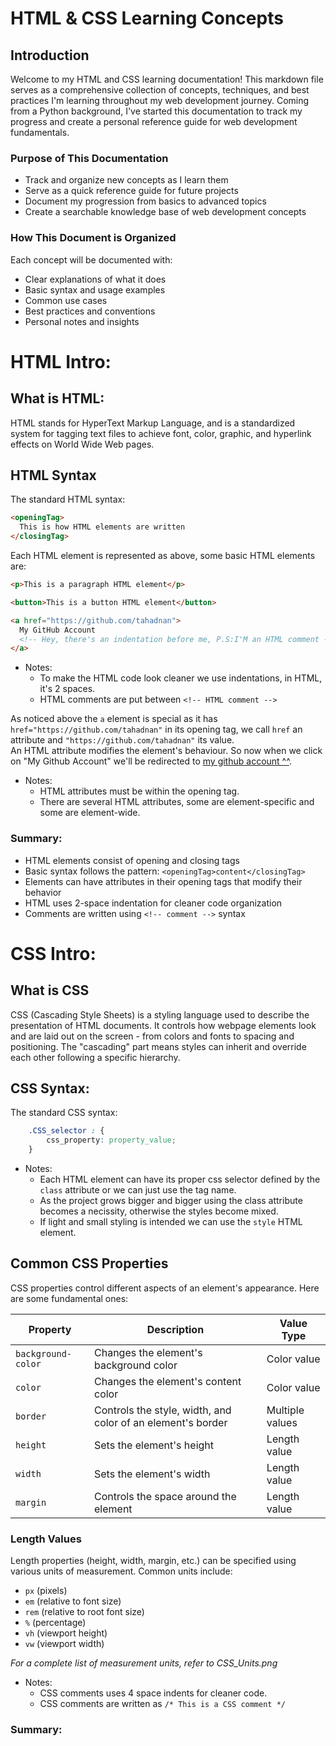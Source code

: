 # HTML & CSS Learning Concepts

## Introduction
Welcome to my HTML and CSS learning documentation! This markdown file serves as a comprehensive collection of concepts, techniques, and best practices I'm learning throughout my web development journey. Coming from a Python background, I've started this documentation to track my progress and create a personal reference guide for web development fundamentals.

### Purpose of This Documentation
- Track and organize new concepts as I learn them
- Serve as a quick reference guide for future projects
- Document my progression from basics to advanced topics
- Create a searchable knowledge base of web development concepts

### How This Document is Organized
Each concept will be documented with:
- Clear explanations of what it does
- Basic syntax and usage examples
- Common use cases
- Best practices and conventions
- Personal notes and insights

# HTML Intro:

## What is HTML:
HTML stands for HyperText Markup Language, and is a standardized system for tagging text files to achieve font, color, graphic, and hyperlink effects on World Wide Web pages.

## HTML Syntax

The standard HTML syntax:

```html
<openingTag>
  This is how HTML elements are written
</closingTag> 
```

Each HTML element is represented as above, some basic HTML elements are:

```html
<p>This is a paragraph HTML element</p>

<button>This is a button HTML element</button>

<a href="https://github.com/tahadnan">
  My GitHub Account
  <!-- Hey, there's an indentation before me, P.S:I'M an HTML comment -->
</a>
```
* Notes:  
    + To make the HTML code look cleaner we use indentations, in HTML, it's 2 spaces.  
    + HTML comments are put between ```<!-- HTML comment -->```

As noticed above the ```a``` element is special as it has ```href="https://github.com/tahadnan"``` in its opening tag, we call ```href``` an attribute and ```"https://github.com/tahadnan"``` its value.  
An HTML attribute modifies the element's behaviour. So now when we click on "My Github Account" we'll be redirected to [my github account ^^](https://github.com/tahadnan).

* Notes:
    + HTML attributes must be within the opening tag.
    + There are several HTML attributes, some are element-specific and some are element-wide.

### Summary:
* HTML elements consist of opening and closing tags
* Basic syntax follows the pattern: ```<openingTag>content</closingTag>```
* Elements can have attributes in their opening tags that modify their behavior
* HTML uses 2-space indentation for cleaner code organization
* Comments are written using ```<!-- comment -->``` syntax

# CSS Intro:

## What is CSS
CSS (Cascading Style Sheets) is a styling language used to describe the presentation of HTML documents. It controls how webpage elements look and are laid out on the screen - from colors and fonts to spacing and positioning. The "cascading" part means styles can inherit and override each other following a specific hierarchy.

## CSS Syntax:
The standard CSS syntax:
```css
    .CSS_selector : {
        css_property: property_value;
    }
```
* Notes:
    + Each HTML element can have its proper css selector defined by the ```class``` attribute or we can just use the tag name.
    + As the project grows bigger and bigger using the class attribute becomes a necissity, otherwise the styles become mixed.
    + If light and small styling is intended we can use the ```style``` HTML element.

## Common CSS Properties

CSS properties control different aspects of an element's appearance. Here are some fundamental ones:

| Property | Description | Value Type |
|----------|-------------|------------|
| `background-color` | Changes the element's background color | Color value |
| `color` | Changes the element's content color | Color value |
| `border` | Controls the style, width, and color of an element's border | Multiple values |
| `height` | Sets the element's height | Length value |
| `width` | Sets the element's width | Length value |
| `margin` | Controls the space around the element | Length value |

### Length Values
Length properties (height, width, margin, etc.) can be specified using various units of measurement. Common units include:
- `px` (pixels)
- `em` (relative to font size)
- `rem` (relative to root font size)
- `%` (percentage)
- `vh` (viewport height)
- `vw` (viewport width)

*For a complete list of measurement units, refer to CSS_Units.png*

* Notes:
    + CSS comments uses 4 space indents for cleaner code.
    + CSS comments are written as ```/* This is a CSS comment */```

### Summary: